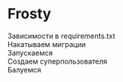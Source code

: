 # Frosty
Зависимости в requirements.txt<br>
Накатываем миграции <br>
Запускаемся<br>
Создаем суперпользователя<br>
Балуемся
